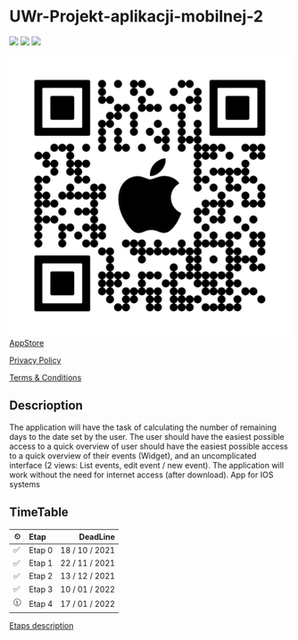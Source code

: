 # UWr-Projekt-aplikacji-mobilnej-2

![](https://img.shields.io/badge/Name-CountDown%20Days%20to%20Date-succes?style=flat-square&logo=appstore)
![](https://img.shields.io/badge/Ios-15.0+-blue?style=flat-square&logo=apple)
![](https://img.shields.io/badge/App%20version-1.0.2-red?style=flat-square)

![qr code](./AppStore/appstore-qr.png)
[AppStore](https://apps.apple.com/us/app/count-down-days-to-date/id1597135080)

[Privacy Policy](PrivacyPolicy.md)

[Terms & Conditions](TermsAndConditions.md)

## Descrioption

The application will have the task of calculating the number of remaining days to the
date set by the user.
The user should have the easiest possible access to a quick overview of
user should have the easiest possible access to a quick overview of their events (Widget), and an uncomplicated interface (2 views: List
events, edit event / new event).
The application will work without the need for internet access (after
download).
App for IOS systems

## TimeTable

| ⏲ | Etap   | DeadLine |
| -- | :----- | -: |
| ✅ | Etap 0 | 18 / 10 / 2021 |
| ✅ | Etap 1 | 22 / 11 / 2021 |
| ✅ | Etap 2 | 13 / 12 / 2021 |
| ✅ | Etap 3 | 10 / 01 / 2022 |
| 🕦 | Etap 4 | 17 / 01 / 2022 |

[Etaps description](etaps.md)

